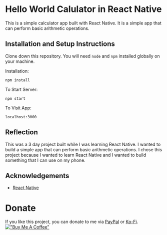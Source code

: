 # Hello World Calulator in React Native

This is a simple calculator app built with React Native. It is a simple app that can perform basic arithmetic operations.

## Installation and Setup Instructions

Clone down this repository. You will need `node` and `npm` installed globally on your machine.

Installation:
 
`npm install`

To Start Server:

`npm start`

To Visit App:

`localhost:3000`

## Reflection

This was a 3 day project built while I was learning React Native. I wanted to build a simple app that can perform basic arithmetic operations. I chose this project because I wanted to learn React Native and I wanted to build something that I can use on my phone.

## Acknowledgements

- [React Native](https://reactnative.dev/)

# Donate
If you like this project, you can donate to me via [PayPal](https://paypal.me/Droneflyver) or [Ko-Fi](https://ko-fi.com/dron3flyv3r).
[!["Buy Me A Coffee"](https://www.buymeacoffee.com/assets/img/custom_images/orange_img.png)](https://www.buymeacoffee.com/dron3flyv3r)
